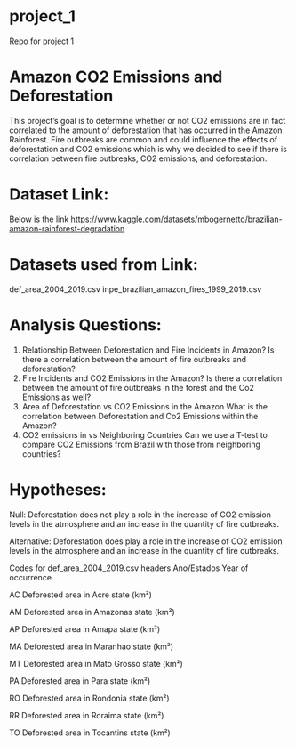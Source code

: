 # project_1

Repo for project 1

# Amazon CO2 Emissions and Deforestation

This project’s goal is to determine whether or not CO2 emissions are in fact correlated to the amount of deforestation that has occurred in the Amazon Rainforest. Fire outbreaks are common and could influence the effects of deforestation and CO2 emissions which is why we decided to see if there is correlation between fire outbreaks, CO2 emissions, and deforestation.

# Dataset Link:
Below is the link 
https://www.kaggle.com/datasets/mbogernetto/brazilian-amazon-rainforest-degradation

# Datasets used from Link:
def_area_2004_2019.csv
inpe_brazilian_amazon_fires_1999_2019.csv


# Analysis Questions:
1. Relationship Between Deforestation and Fire Incidents in Amazon?
Is there a correlation between the amount of fire outbreaks and deforestation?
2. Fire Incidents and CO2 Emissions in the Amazon?
Is there a correlation between the amount of fire outbreaks in the forest and the Co2 Emissions as well?
3. Area of Deforestation vs CO2 Emissions in the Amazon
What is the correlation between Deforestation and Co2 Emissions within the Amazon?
4. CO2 emissions in vs Neighboring Countries
Can we use a T-test to compare CO2 Emissions from Brazil with those from neighboring countries?

# Hypotheses:

Null:
Deforestation does not play a role in the increase of CO2 emission levels in the atmosphere and an increase in the quantity of fire outbreaks.

Alternative:
Deforestation does play a role in the increase of CO2 emission levels in the atmosphere and an increase in the quantity of fire outbreaks.




Codes for def_area_2004_2019.csv headers
Ano/Estados
Year of occurrence

AC
Deforested area in Acre state (km²)

AM
Deforested area in Amazonas state (km²)

AP
Deforested area in Amapa state (km²)

MA
Deforested area in Maranhao state (km²)

MT
Deforested area in Mato Grosso state (km²)

PA
Deforested area in Para state (km²)

RO
Deforested area in Rondonia state (km²)

RR
Deforested area in Roraima state (km²)

TO
Deforested area in Tocantins state (km²)
